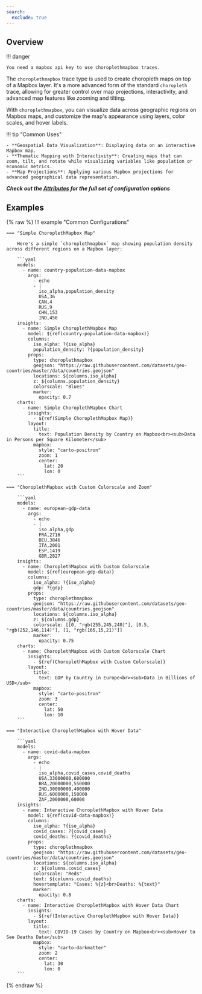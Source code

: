 ```yaml
---
search:
  exclude: true
---
```


<!--start-->

## Overview

!!! danger

    You need a mapbox api key to use choroplethmapbox traces.

The `choroplethmapbox` trace type is used to create choropleth maps on top of a Mapbox layer. It's a more advanced form of the standard `choropleth` trace, allowing for greater control over map projections, interactivity, and advanced map features like zooming and tilting.

With `choroplethmapbox`, you can visualize data across geographic regions on Mapbox maps, and customize the map's appearance using layers, color scales, and hover labels.

!!! tip "Common Uses"

    - **Geospatial Data Visualization**: Displaying data on an interactive Mapbox map.
    - **Thematic Mapping with Interactivity**: Creating maps that can zoom, tilt, and rotate while visualizing variables like population or economic metrics.
    - **Map Projections**: Applying various Mapbox projections for advanced geographical data representation.

_**Check out the [Attributes](../configuration/Insight/Props/Choroplethmapbox/#attributes) for the full set of configuration options**_

## Examples

{% raw %}
!!! example "Common Configurations"

    === "Simple ChoroplethMapbox Map"

        Here's a simple `choroplethmapbox` map showing population density across different regions on a Mapbox layer:

        ```yaml
        models:
          - name: country-population-data-mapbox
            args:
              - echo
              - |
                iso_alpha,population_density
                USA,36
                CAN,4
                RUS,9
                CHN,153
                IND,450
        insights:
          - name: Simple ChoroplethMapbox Map
            model: ${ref(country-population-data-mapbox)}
            columns:
              iso_alpha: ?{iso_alpha}
              population_density: ?{population_density}
            props:
              type: choroplethmapbox
              geojson: "https://raw.githubusercontent.com/datasets/geo-countries/master/data/countries.geojson"
              locations: ${columns.iso_alpha}
              z: ${columns.population_density}
              colorscale: "Blues"
              marker:
                opacity: 0.7
        charts:
          - name: Simple ChoroplethMapbox Chart
            insights:
              - ${ref(Simple ChoroplethMapbox Map)}
            layout:
              title:
                text: Population Density by Country on Mapbox<br><sub>Data in Persons per Square Kilometer</sub>
              mapbox:
                style: "carto-positron"
                zoom: 1
                center:
                  lat: 20
                  lon: 0
        ```

    === "ChoroplethMapbox with Custom Colorscale and Zoom"

        ```yaml
        models:
          - name: european-gdp-data
            args:
              - echo
              - |
                iso_alpha,gdp
                FRA,2716
                DEU,3846
                ITA,2001
                ESP,1419
                GBR,2827
        insights:
          - name: ChoroplethMapbox with Custom Colorscale
            model: ${ref(european-gdp-data)}
            columns:
              iso_alpha: ?{iso_alpha}
              gdp: ?{gdp}
            props:
              type: choroplethmapbox
              geojson: "https://raw.githubusercontent.com/datasets/geo-countries/master/data/countries.geojson"
              locations: ${columns.iso_alpha}
              z: ${columns.gdp}
              colorscale: [[0, "rgb(255,245,240)"], [0.5, "rgb(252,146,114)"], [1, "rgb(165,15,21)"]]
              marker:
                opacity: 0.75
        charts:
          - name: ChoroplethMapbox with Custom Colorscale Chart
            insights:
              - ${ref(ChoroplethMapbox with Custom Colorscale)}
            layout:
              title:
                text: GDP by Country in Europe<br><sub>Data in Billions of USD</sub>
              mapbox:
                style: "carto-positron"
                zoom: 3
                center:
                  lat: 50
                  lon: 10
        ```

    === "Interactive ChoroplethMapbox with Hover Data"

        ```yaml
        models:
          - name: covid-data-mapbox
            args:
              - echo
              - |
                iso_alpha,covid_cases,covid_deaths
                USA,33000000,600000
                BRA,20000000,550000
                IND,30000000,400000
                RUS,6000000,150000
                ZAF,2000000,60000
        insights:
          - name: Interactive ChoroplethMapbox with Hover Data
            model: ${ref(covid-data-mapbox)}
            columns:
              iso_alpha: ?{iso_alpha}
              covid_cases: ?{covid_cases}
              covid_deaths: ?{covid_deaths}
            props:
              type: choroplethmapbox
              geojson: "https://raw.githubusercontent.com/datasets/geo-countries/master/data/countries.geojson"
              locations: ${columns.iso_alpha}
              z: ${columns.covid_cases}
              colorscale: "Reds"
              text: ${columns.covid_deaths}
              hovertemplate: "Cases: %{z}<br>Deaths: %{text}"
              marker:
                opacity: 0.8
        charts:
          - name: Interactive ChoroplethMapbox with Hover Data Chart
            insights:
              - ${ref(Interactive ChoroplethMapbox with Hover Data)}
            layout:
              title:
                text: COVID-19 Cases by Country on Mapbox<br><sub>Hover to See Deaths Data</sub>
              mapbox:
                style: "carto-darkmatter"
                zoom: 2
                center:
                  lat: 30
                  lon: 0
        ```

{% endraw %}

<!--end-->
